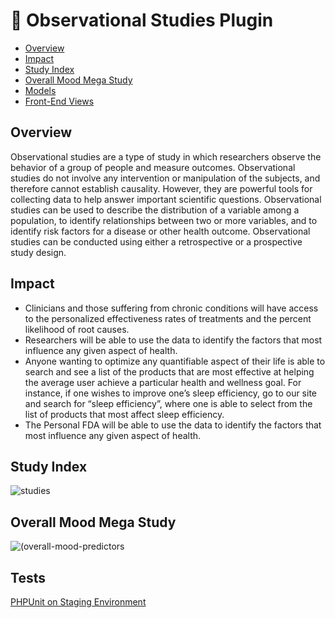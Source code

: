# 📑 Observational Studies Plugin

- [Overview](#overview)
- [Impact](#impact)
- [Study Index](#study-index)
- [Overall Mood Mega Study](#overall-mood-mega-study)
- [Models](https://github.com/FDA-AI/FDAi/tree/develop/apps/dfda-1/app/Studies)
- [Front-End Views](https://github.com/FDA-AI/FDAi/tree/develop/apps/dfda-1/app/Studies)

## Overview

Observational studies are a type of study in which researchers observe the behavior of a group of people and measure outcomes. Observational studies do not involve any intervention or manipulation of the subjects, and therefore cannot establish causality. However, they are powerful tools for collecting data to help answer important scientific questions. Observational studies can be used to describe the distribution of a variable among a population, to identify relationships between two or more variables, and to identify risk factors for a disease or other health outcome. Observational studies can be conducted using either a retrospective or a prospective study design.

## Impact

-   Clinicians and those suffering from chronic conditions will have access to the personalized effectiveness rates of treatments and the percent likelihood of root causes.
-  Researchers will be able to use the data to identify the factors that most influence any given aspect of health.
- Anyone wanting to optimize any quantifiable aspect of their life is able to search and see a list of the products that are most effective at helping the average user achieve a particular health and wellness goal. For instance, if one wishes to improve one’s sleep efficiency, go to our site and search for “sleep efficiency”, where one is able to select from the list of products that most affect sleep efficiency.
-  The Personal FDA will be able to use the data to identify the factors that most influence any given aspect of health.

## Study Index

![studies](https://static.crowdsourcingcures.org/dfda/components/observational-studies/studies-cropped.jpg)

## Overall Mood Mega Study

![(overall-mood-predictors](https://static.crowdsourcingcures.org/dfda/components/observational-studies/overall-mood-predictors.jpeg)

## Tests

[PHPUnit on Staging Environment](https://github.com/FDA-AI/FDAi/tree/develop/apps/dfda-1/tests/StagingUnitTests/C/Studies)
